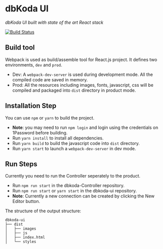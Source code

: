 # dbKoda UI
*dbKoda UI built with state of the art React stack*

[![Build Status](https://drone.southbanksoftware.com/api/badges/SouthbankSoftware/dbkoda-ui/status.svg)](https://drone.southbanksoftware.com/SouthbankSoftware/dbkoda-ui)

## Build tool

Webpack is used as build/assemble tool for React.js project. It defines two environments, `dev` and `prod`.

* Dev:
    A `webpack-dev-server` is used during development mode. All the compiled code are saved in memory.
* Prod:
    All the resources including images, fonts, javascript, css will be compiled and packaged into `dist` directory in product mode.

## Installation Step

You can use `npm` or `yarn` to build the project.

* **Note**: you may need to run `npm login` and login using the credentials on 1Password before building.
* Run `yarn install` to install all dependencies.
* Run `yarn build` to build the javascript code into `dist` directory.
* Run `yarn start` to launch a `webpack-dev-server` in dev mode.

## Run Steps

Currently you need to run the Controller seperately to the product.

* Run `npm run start` in the dbkoda-Controller repository.
* Run `npm run start` or `yarn start` in the dbkoda-ui repository.
* **Note**: Currently a new connection can be created by clicking the New Editor button.

The structure of the output structure:

```text
dbkoda-ui
├── dist
│   ├── images
│   ├── js
│   ├── index.html
│   └── styles
```
